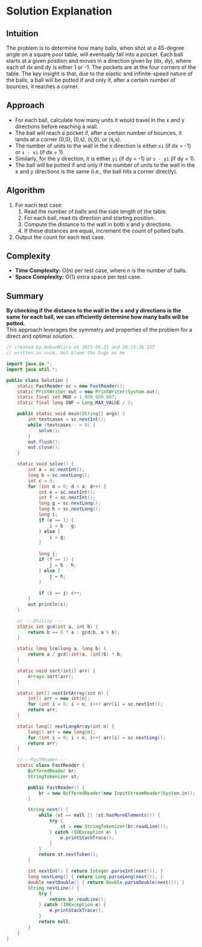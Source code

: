 # Solution Explanation

## Intuition
The problem is to determine how many balls, when shot at a 45-degree angle on a square pool table, will eventually fall into a pocket. Each ball starts at a given position and moves in a direction given by (dx, dy), where each of dx and dy is either 1 or -1. The pockets are at the four corners of the table. The key insight is that, due to the elastic and infinite-speed nature of the balls, a ball will be potted if and only if, after a certain number of bounces, it reaches a corner.

## Approach
- For each ball, calculate how many units it would travel in the x and y directions before reaching a wall.
- The ball will reach a pocket if, after a certain number of bounces, it lands at a corner (0,0), (0,s), (s,0), or (s,s).
- The number of units to the wall in the x direction is either `xi` (if dx = -1) or `s - xi` (if dx = 1).
- Similarly, for the y direction, it is either `yi` (if dy = -1) or `s - yi` (if dy = 1).
- The ball will be potted if and only if the number of units to the wall in the x and y directions is the same (i.e., the ball hits a corner directly).

## Algorithm
1. For each test case:
   1. Read the number of balls and the side length of the table.
   2. For each ball, read its direction and starting position.
   3. Compute the distance to the wall in both x and y directions.
   4. If these distances are equal, increment the count of potted balls.
2. Output the count for each test case.

## Complexity
- **Time Complexity:** O(n) per test case, where n is the number of balls.
- **Space Complexity:** O(1) extra space per test case.

## Summary
**By checking if the distance to the wall in the x and y directions is the same for each ball, we can efficiently determine how many balls will be potted.**  
This approach leverages the symmetry and properties of the problem for a direct and optimal solution.

```java
// created by AnkanMisra at 2025-06-21 and 20:19:26 IST 
// written in nvim, but blame the bugs on me

import java.io.*;
import java.util.*;

public class Solution {
    static FastReader sc = new FastReader();
    static PrintWriter out = new PrintWriter(System.out);
    static final int MOD = 1_000_000_007;
    static final long INF = Long.MAX_VALUE / 2;

    public static void main(String[] args) {
        int testcases = sc.nextInt();
        while (testcases-- > 0) {
            solve();
        }
        out.flush();
        out.close();
    }

    static void solve() {
        int a = sc.nextInt();
        long b = sc.nextLong();
        int c = 0;
        for (int d = 0; d < a; d++) {
            int e = sc.nextInt();
            int f = sc.nextInt();
            long g = sc.nextLong();
            long h = sc.nextLong();
            long i;
            if (e == 1) {
                i = b - g;
            } else {
                i = g;
            }
            
            long j;
            if (f == 1) {
                j = b - h;
            } else {
                j = h;
            }
            
            if (i == j) c++;
        }
        out.println(c);
    }

    // ---Utility ---
    static int gcd(int a, int b) {
        return b == 0 ? a : gcd(b, a % b);
    }

    static long lcm(long a, long b) {
        return a / gcd((int)a, (int)b) * b;
    }

    static void sort(int[] arr) {
        Arrays.sort(arr);
    }

    static int[] nextIntArray(int n) {
        int[] arr = new int[n];
        for (int i = 0; i < n; i++) arr[i] = sc.nextInt();
        return arr;
    }

    static long[] nextLongArray(int n) {
        long[] arr = new long[n];
        for (int i = 0; i < n; i++) arr[i] = sc.nextLong();
        return arr;
    }

    //---FastReader---
    static class FastReader {
        BufferedReader br;
        StringTokenizer st;

        public FastReader() {
            br = new BufferedReader(new InputStreamReader(System.in));
        }

        String next() {
            while (st == null || !st.hasMoreElements()) {
                try {
                    st = new StringTokenizer(br.readLine());
                } catch (IOException e) {
                    e.printStackTrace();
                }
            }
            return st.nextToken();
        }

        int nextInt() { return Integer.parseInt(next()); }
        long nextLong() { return Long.parseLong(next()); }
        double nextDouble() { return Double.parseDouble(next()); }
        String nextLine() {
            try {
                return br.readLine();
            } catch (IOException e) {
                e.printStackTrace();
            }
            return null;
        }
    }
}